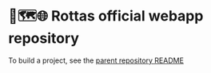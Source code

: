 # 🚌🗺️🌐 Rottas official webapp repository

To build a project, see the [parent repository README](https://github.com/Rottas-UFC/app_flutter_rottas#readme)
